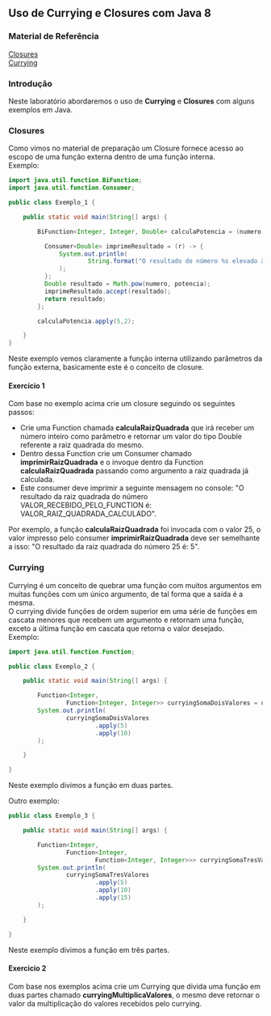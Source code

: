 ## Uso de Currying e Closures com Java 8

### Material de Referência
[Closures](https://klauslaube.com.br/2011/05/29/afinal-o-que-sao-closures.html)<br/>
[Currying](https://www.geeksforgeeks.org/currying-functions-in-java-with-examples/)

### Introdução
Neste laboratório abordaremos o uso de **Currying** e **Closures** com alguns exemplos em Java.

### Closures
Como vimos no material de preparação um Closure fornece acesso ao escopo de uma função externa dentro de uma função interna.<br/>
Exemplo: 
```java
import java.util.function.BiFunction;
import java.util.function.Consumer;

public class Exemplo_1 {

    public static void main(String[] args) {

        BiFunction<Integer, Integer, Double> calculaPotencia = (numero, potencia) -> {

          Consumer<Double> imprimeResultado = (r) -> {
              System.out.println(
                      String.format("O resultado do número %s elevado à %s foi: %s", numero, potencia, r)
              );
          };
          Double resultado = Math.pow(numero, potencia);
          imprimeResultado.accept(resultado);
          return resultado;
        };

        calculaPotencia.apply(5,2);

    }
}
```
Neste exemplo vemos claramente a função interna utilizando parâmetros da função externa, basicamente este é o conceito de closure.

#### Exercício 1
Com base no exemplo acima crie um closure seguindo os seguintes passos:<br/>
 * Crie uma Function chamada **calculaRaizQuadrada** que irá receber um número inteiro como parâmetro e retornar um valor do tipo Double referente a raiz quadrada do mesmo.<br/>
 * Dentro dessa Function crie um Consumer chamado **imprimirRaizQuadrada** e o invoque dentro da Function **calculaRaizQuadrada** passando como argumento a raiz quadrada já calculada.<br/>
 * Este consumer deve imprimir a seguinte mensagem no console: "O resultado da raiz quadrada do número VALOR_RECEBIDO_PELO_FUNCTION é: VALOR_RAIZ_QUADRADA_CALCULADO".

Por exemplo, a função **calculaRaizQuadrada** foi invocada com o valor 25, o valor impresso pelo consumer **imprimirRaizQuadrada** deve ser semelhante a isso: "O resultado da raiz quadrada do número 25 é: 5".<br/>
  

### Currying
Currying é um conceito de quebrar uma função com muitos argumentos em muitas funções com um único argumento, de tal forma que a saída é a mesma.<br/>
O currying divide funções de ordem superior em uma série de funções em cascata menores que recebem um argumento e retornam uma função, exceto a última função em cascata que retorna o valor desejado.<br/>
Exemplo:
```java
import java.util.function.Function;

public class Exemplo_2 {

    public static void main(String[] args) {

        Function<Integer,
                Function<Integer, Integer>> curryingSomaDoisValores = u -> v -> u + v;
        System.out.println(
                curryingSomaDoisValores
                        .apply(5)
                        .apply(10)
        );

    }

}
```
Neste exemplo divimos a função em duas partes.

Outro exemplo:
```java
public class Exemplo_3 {

    public static void main(String[] args) {

        Function<Integer,
                Function<Integer,
                        Function<Integer, Integer>>> curryingSomaTresValores = u -> v -> w -> u + v + w;
        System.out.println(
                curryingSomaTresValores
                        .apply(5)
                        .apply(10)
                        .apply(15)
        );

    }

}
```
Neste exemplo divimos a função em três partes.

#### Exercicio 2
Com base nos exemplos acima crie um Currying que divida uma função em duas partes chamado **curryingMultiplicaValores**, o mesmo deve retornar o valor da multiplicação do valores recebidos pelo currying.<br/>
